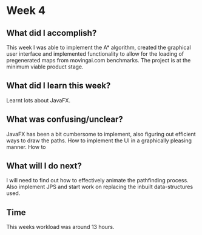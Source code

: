 # Week 4

## What did I accomplish?
This week I was able to implement the A* algorithm, created the graphical user interface and implemented functionality to allow for the loading of pregenerated maps from movingai.com benchmarks. 
The project is at the minimum viable product stage. 
## What did I learn this week?
Learnt lots about JavaFX. 

## What was confusing/unclear?
JavaFX has been a bit cumbersome to implement, also figuring out efficient ways to draw the paths. How to implement the UI in a graphically pleasing manner. How to 

## What will I do next?
I will need to find out how to effectively animate the pathfinding process. Also implement JPS and start work on replacing the inbuilt data-structures used.

## Time
This weeks workload was around 13 hours.
